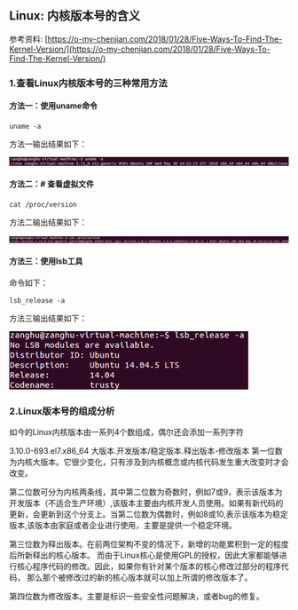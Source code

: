 ## Linux: 内核版本号的含义

参考资料: [https://o-my-chenjian.com/2018/01/28/Five-Ways-To-Find-The-Kernel-Version/](https://o-my-chenjian.com/2018/01/28/Five-Ways-To-Find-The-Kernel-Version/)

### 1.查看Linux内核版本号的三种常用方法

#### 方法一：使用uname命令

```shell 
uname -a
```

方法一输出结果如下：

![](/assets/linux017_001.PNG)

#### 方法二：# 查看虚拟文件

```shell
cat /proc/version
```

方法二输出结果如下：

![](/assets/linux017_002.PNG)

#### 方法三：使用lsb工具

命令如下：

```shell
lsb_release -a
```

方法三输出结果如下：

![](/assets/linux017_003.PNG)


### 2.Linux版本号的组成分析

如今的Linux内核版本由一系列4个数组成，偶尔还会添加一系列字符

3.10.0-693.el7.x86_64
大版本.开发版本/稳定版本.释出版本-修改版本 
第一位数为内核大版本。它很少变化，只有涉及到内核概念或内核代码发生重大改变时才会改变。

第二位数可分为内核两条线，其中第二位数为奇数时，例如7或9，表示该版本为开发版本（不适合生产环境）,该版本主要由内核开发人员使用。如果有新代码的更新，会更新到这个分支上。当第二位数为偶数时，例如8或10,表示该版本为稳定版本,该版本由家庭或者企业进行使用，主要是提供一个稳定环境。

第三位数为释出版本。在前两位架构不变的情况下，新增的功能累积到一定的程度后所新释出的核心版本。 而由于Linux核心是使用GPL的授权，因此大家都能够进行核心程序代码的修改。因此，如果你有针对某个版本的核心修改过部分的程序代码， 那么那个被修改过的新的核心版本就可以加上所谓的修改版本了。

第四位数为修改版本。主要是标识一些安全性问题解决，或者bug的修复。
